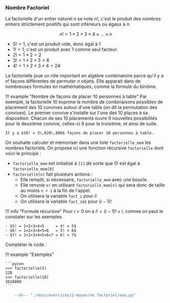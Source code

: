 

### Nombre Factoriel 


La factorielle d'un entier naturel $n$ se note $n!$, c'est le produit des nombres entiers strictement positifs qui sont inférieurs ou égaux à $n$.

$$n! = 1×2×3×4×...×n$$

- $0! = 1$, c'est un produit vide, donc égal à $1$
- $1! = 1$, c'est un produit avec $1$ comme seul facteur.
- $2! = 1×2 = 2$
- $3! = 1×2×3 = 6$
- $4! = 1×2×3×4 = 24$


La factorielle joue un rôle important en algèbre combinatoire parce qu'il y a $n!$ façons différentes de permuter $n$ objets. Elle apparait dans de nombreuses formules en mathématiques, comme la formule du binôme.

!!! example "Nombre de façons de placer 10 personnes à table"
    Par exemple, la factorielle 10 exprime le nombre de combinaisons possibles de placement des 10 convives autour d'une table (on dit la permutation des convives). Le premier convive s'installe sur l'une des 10 places à sa disposition. Chacun de ses 10 placements ouvre 9 nouvelles possibilités pour le deuxième convive, celles-ci 8 pour le troisième, et ainsi de suite.

    Il y a $10! = 3\,628\,800$ façons de placer 10 personnes à table.

On souhaite calculer et mémoriser dans une liste `factorielle_mem` les nombres factoriels. On propose ici une fonction récursive `factorielle` dont voici le principe :

- `factorielle_mem` est initialisé à `[1]` de sorte que $0!$ est égal à `factorielle_mem[0]`
- `factorielle(n)` fait plusieurs actions :
    - Elle remplit, si nécessaire, `factorielle_mem` avec une boucle.
    - Elle renvoie `n!` en utilisant `factorielle_mem[n]` qui sera donc de taille au moins `n + 1` à la fin de l'appel.
    - On utilisera la variable `fact_i` pour $i!$
    - On utilisera la variable `fact_im1` pour $(i-1)!$

!!! info "Formule récursive"
    Pour $i>0$ on a $i! = (i-1)! × i$, comme on peut le constater sur les exemples

    - $5! = 1×2×3×4×5     = 4! × 5$
    - $6! = 1×2×3×4×5×6   = 5! × 6$
    - $7! = 1×2×3×4×5×6×7 = 6! × 7$

Compléter le code :



!!! example "Exemples"

    ```pycon
    >>> factorielle(5)
    120
    >>> factorielle(10)
    3628800
    ```


```python
    --8<-- "./docs/exercices/2-moyen/nb_factoriel/exo.py"
```

